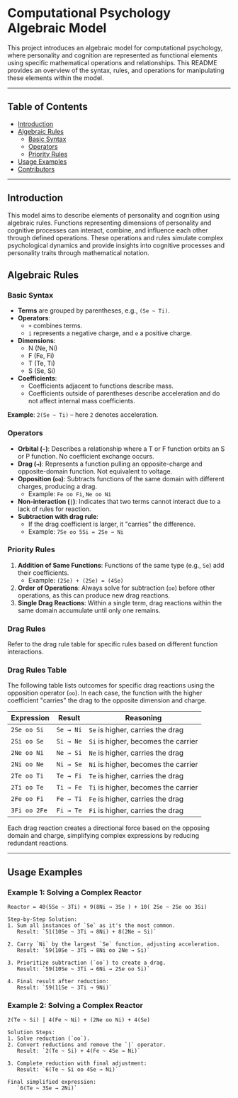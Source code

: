 # Computational Psychology Algebraic Model

This project introduces an algebraic model for computational psychology, where personality and cognition are represented as functional elements using specific mathematical operations and relationships. This README provides an overview of the syntax, rules, and operations for manipulating these elements within the model.

---

## Table of Contents
- [Introduction](#introduction)
- [Algebraic Rules](#algebraic-rules)
  - [Basic Syntax](#basic-syntax)
  - [Operators](#operators)
  - [Priority Rules](#priority-rules)
- [Usage Examples](#usage-examples)
- [Contributors](#contributors)

---

## Introduction
This model aims to describe elements of personality and cognition using algebraic rules. Functions representing dimensions of personality and cognitive processes can interact, combine, and influence each other through defined operations. These operations and rules simulate complex psychological dynamics and provide insights into cognitive processes and personality traits through mathematical notation.

## Algebraic Rules

### Basic Syntax
- **Terms** are grouped by parentheses, e.g., `(Se ~ Ti)`.
- **Operators**:
  - `+` combines terms.
  - `i` represents a negative charge, and `e` a positive charge.
- **Dimensions**:
  - N (Ne, Ni)
  - F (Fe, Fi)
  - T (Te, Ti)
  - S (Se, Si)
- **Coefficients**:
  - Coefficients adjacent to functions describe mass.
  - Coefficients outside of parentheses describe acceleration and do not affect internal mass coefficients.

**Example**: 
`2(Se ~ Ti)` – here `2` denotes acceleration.

### Operators
- **Orbital (`~`)**: Describes a relationship where a T or F function orbits an S or P function. No coefficient exchange occurs.
- **Drag (`→`)**: Represents a function pulling an opposite-charge and opposite-domain function. Not equivalent to voltage.
- **Opposition (`oo`)**: Subtracts functions of the same domain with different charges, producing a drag.
  - Example: `Fe oo Fi`, `Ne oo Ni`
- **Non-interaction (`|`)**: Indicates that two terms cannot interact due to a lack of rules for reaction.
- **Subtraction with drag rule**:
  - If the drag coefficient is larger, it "carries" the difference. 
  - Example: `7Se oo 5Si = 2Se → Ni`

### Priority Rules
1. **Addition of Same Functions**: Functions of the same type (e.g., `Se`) add their coefficients.
   - Example: `(2Se) + (2Se) = (4Se)`
2. **Order of Operations**: Always solve for subtraction (`oo`) before other operations, as this can produce new drag reactions.
3. **Single Drag Reactions**: Within a single term, drag reactions within the same domain accumulate until only one remains.

### Drag Rules
Refer to the drag rule table for specific rules based on different function interactions.

### Drag Rules Table

The following table lists outcomes for specific drag reactions using the opposition operator (`oo`). In each case, the function with the higher coefficient "carries" the drag to the opposite dimension and charge.

| Expression      | Result           | Reasoning                             |
|-----------------|------------------|---------------------------------------|
| `2Se oo Si`     | `Se → Ni`        | `Se` is higher, carries the drag      |
| `2Si oo Se`     | `Si → Ne`        | `Si` is higher, becomes the carrier   |
| `2Ne oo Ni`     | `Ne → Si`        | `Ne` is higher, carries the drag      |
| `2Ni oo Ne`     | `Ni → Se`        | `Ni` is higher, becomes the carrier   |
| `2Te oo Ti`     | `Te → Fi`        | `Te` is higher, carries the drag      |
| `2Ti oo Te`     | `Ti → Fe`        | `Ti` is higher, becomes the carrier   |
| `2Fe oo Fi`     | `Fe → Ti`        | `Fe` is higher, carries the drag      |
| `3Fi oo 2Fe`    | `Fi → Te`        | `Fi` is higher, carries the drag      |

Each drag reaction creates a directional force based on the opposing domain and charge, simplifying complex expressions by reducing redundant reactions.


---

## Usage Examples

### Example 1: Solving a Complex Reactor
```text
Reactor = 40(5Se ~ 3Ti) + 9(8Ni → 3Se ) + 10( 2Se ~ 2Se oo 3Si)

Step-by-Step Solution:
1. Sum all instances of `Se` as it's the most common.
   Result: `51(10Se ~ 3Ti → 8Ni) + 8(2Ne → Si)`

2. Carry `Ni` by the largest `Se` function, adjusting acceleration.
   Result: `59(10Se ~ 3Ti → 8Ni oo 2Ne → Si)`

3. Prioritize subtraction (`oo`) to create a drag.
   Result: `59(10Se ~ 3Ti → 6Ni → 2Se oo Si)`

4. Final result after reduction:
   Result: `59(11Se ~ 3Ti → 9Ni)`
```

### Example 2: Solving a Complex Reactor
```text
2(Te ~ Si) | 4(Fe ~ Ni) + (2Ne oo Ni) + 4(Se)

Solution Steps:
1. Solve reduction (`oo`).
2. Convert reductions and remove the `|` operator.
   Result: `2(Te ~ Si) + 4(Fe ~ 4Se → Ni)`

3. Complete reduction with final adjustment:
   Result: `6(Te ~ Si oo 4Se → Ni)`

Final simplified expression:
   `6(Te ~ 3Se → 2Ni)`
```
